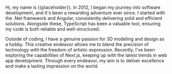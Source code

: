 Hi, my name is {{placeholder}}. In 2012, I began my journey into software development, and it's been a rewarding adventure ever since. I started with the .Net framework and Angular, consistently delivering solid and efficient solutions. Alongside these, TypeScript has been a valuable tool, ensuring my code is both reliable and well-structured.

Outside of coding, I have a genuine passion for 3D modeling and design as a hobby. This creative endeavor allows me to blend the precision of technology with the freedom of artistic expression. Recently, I've been exploring the capabilities of Next.js, keeping up with the latest trends in web app development. Through every endeavor, my aim is to deliver excellence and make a lasting impression on the world.